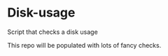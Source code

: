 # Disk-usage
Script that checks a disk usage

This repo will be populated with lots of fancy checks.